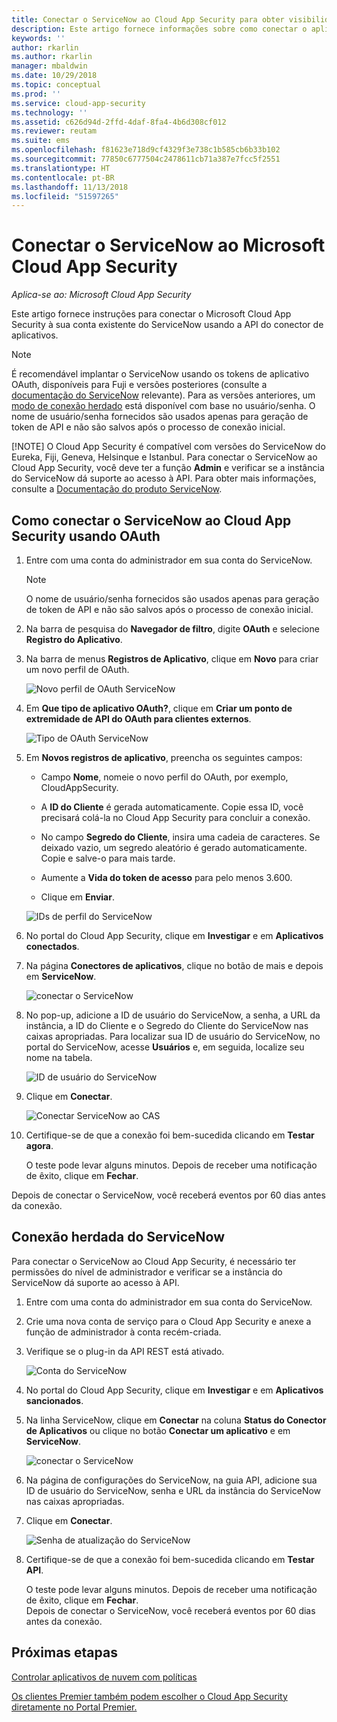 ```yaml
---
title: Conectar o ServiceNow ao Cloud App Security para obter visibilidade e controle de uso | Microsoft Docs
description: Este artigo fornece informações sobre como conectar o aplicativo ServiceNow ao Cloud App Security usando o conector de API.
keywords: ''
author: rkarlin
ms.author: rkarlin
manager: mbaldwin
ms.date: 10/29/2018
ms.topic: conceptual
ms.prod: ''
ms.service: cloud-app-security
ms.technology: ''
ms.assetid: c626d94d-2ffd-4daf-8fa4-4b6d308cf012
ms.reviewer: reutam
ms.suite: ems
ms.openlocfilehash: f81623e718d9cf4329f3e738c1b585cb6b33b102
ms.sourcegitcommit: 77850c6777504c2478611cb71a387e7fcc5f2551
ms.translationtype: HT
ms.contentlocale: pt-BR
ms.lasthandoff: 11/13/2018
ms.locfileid: "51597265"
---
```

# <a name="connect-servicenow-to-microsoft-cloud-app-security"></a>Conectar o ServiceNow ao Microsoft Cloud App Security

*Aplica-se ao: Microsoft Cloud App Security*

Este artigo fornece instruções para conectar o Microsoft Cloud App Security à sua conta existente do ServiceNow usando a API do conector de aplicativos. 

> [!NOTE]
>  É recomendável implantar o ServiceNow usando os tokens de aplicativo OAuth, disponíveis para Fuji e versões posteriores (consulte a [documentação do ServiceNow](http://wiki.servicenow.com/index.php?title=OAuth_Applications#gsc.tab=0) relevante). Para as versões anteriores, um [modo de conexão herdado](#legacy-servicenow-connection) está disponível com base no usuário/senha. O nome de usuário/senha fornecidos são usados apenas para geração de token de API e não são salvos após o processo de conexão inicial.
> 
> [!NOTE]
>  O Cloud App Security é compatível com versões do ServiceNow do Eureka, Fiji, Geneva, Helsinque e Istanbul. Para conectar o ServiceNow ao Cloud App Security, você deve ter a função **Admin** e verificar se a instância do ServiceNow dá suporte ao acesso à API.  Para obter mais informações, consulte a [Documentação do produto ServiceNow](http://wiki.servicenow.com/index.php?title=Base_System_Roles#gsc.tab=0).
  
## <a name="how-to-connect-servicenow-to-cloud-app-security-using-oauth"></a>Como conectar o ServiceNow ao Cloud App Security usando OAuth
  
  
1. Entre com uma conta do administrador em sua conta do ServiceNow.  
 
   > [!NOTE]
   >  O nome de usuário/senha fornecidos são usados apenas para geração de token de API e não são salvos após o processo de conexão inicial.

2. Na barra de pesquisa do **Navegador de filtro**, digite **OAuth** e selecione **Registro do Aplicativo**.

3. Na barra de menus **Registros de Aplicativo**, clique em **Novo** para criar um novo perfil de OAuth.

   ![Novo perfil de OAuth ServiceNow](./media/servicenow-app-registry.png)

4. Em **Que tipo de aplicativo OAuth?**, clique em **Criar um ponto de extremidade de API do OAuth para clientes externos**.

   ![Tipo de OAuth ServiceNow](./media/servicenow-oauth-app-type.png)

5. Em **Novos registros de aplicativo**, preencha os seguintes campos:
    
    - Campo **Nome**, nomeie o novo perfil do OAuth, por exemplo, CloudAppSecurity. 
    
    - A **ID do Cliente** é gerada automaticamente. Copie essa ID, você precisará colá-la no Cloud App Security para concluir a conexão.
    
    - No campo **Segredo do Cliente**, insira uma cadeia de caracteres. Se deixado vazio, um segredo aleatório é gerado automaticamente. Copie e salve-o para mais tarde. 
    
    - Aumente a **Vida do token de acesso** para pelo menos 3.600.
    
    - Clique em **Enviar**.

   ![IDs de perfil do ServiceNow](./media/servicenow-profile-ids.png)

6. No portal do Cloud App Security, clique em **Investigar** e em **Aplicativos conectados**.  
  
7. Na página **Conectores de aplicativos**, clique no botão de mais e depois em **ServiceNow**.  
  
    ![conectar o ServiceNow](./media/connect-servicenow.png "conectar o ServiceNow")  
  
8. No pop-up, adicione a ID de usuário do ServiceNow, a senha, a URL da instância, a ID do Cliente e o Segredo do Cliente do ServiceNow nas caixas apropriadas. Para localizar sua ID de usuário do ServiceNow, no portal do ServiceNow, acesse **Usuários** e, em seguida, localize seu nome na tabela.

   ![ID de usuário do ServiceNow](./media/servicenow-userid.png)
  
9. Clique em **Conectar**.  
  
    ![Conectar ServiceNow ao CAS](./media/servicenow-portal-connect.png "Conectar ServiceNow no portal")  
  
10. Certifique-se de que a conexão foi bem-sucedida clicando em **Testar agora**.  
  
    O teste pode levar alguns minutos. Depois de receber uma notificação de êxito, clique em **Fechar**.  
  
Depois de conectar o ServiceNow, você receberá eventos por 60 dias antes da conexão.
  
## <a name="legacy-servicenow-connection"></a>Conexão herdada do ServiceNow

Para conectar o ServiceNow ao Cloud App Security, é necessário ter permissões do nível de administrador e verificar se a instância do ServiceNow dá suporte ao acesso à API.   

1. Entre com uma conta do administrador em sua conta do ServiceNow.   

2. Crie uma nova conta de serviço para o Cloud App Security e anexe a função de administrador à conta recém-criada.   

3. Verifique se o plug-in da API REST está ativado.   

   ![Conta do ServiceNow](./media/servicenow-account.png "Conta do ServiceNow")   

4. No portal do Cloud App Security, clique em **Investigar** e em **Aplicativos sancionados**.   

5. Na linha ServiceNow, clique em **Conectar** na coluna **Status do Conector de Aplicativos** ou clique no botão **Conectar um aplicativo** e em **ServiceNow**.   

   ![conectar o ServiceNow](./media/connect-servicenow.png "conectar o ServiceNow")   

6. Na página de configurações do ServiceNow, na guia API, adicione sua ID de usuário do ServiceNow, senha e URL da instância do ServiceNow nas caixas apropriadas.   

7. Clique em **Conectar**.   

   ![Senha de atualização do ServiceNow](./media/servicenow-update-password.png "Senha de atualização do ServiceNow")   

8. Certifique-se de que a conexão foi bem-sucedida clicando em **Testar API**.   
  
   O teste pode levar alguns minutos. Depois de receber uma notificação de êxito, clique em **Fechar**.    
   Depois de conectar o ServiceNow, você receberá eventos por 60 dias antes da conexão. 


## <a name="next-steps"></a>Próximas etapas 
[Controlar aplicativos de nuvem com políticas](control-cloud-apps-with-policies.md)   

[Os clientes Premier também podem escolher o Cloud App Security diretamente no Portal Premier.](https://premier.microsoft.com/)  
  
